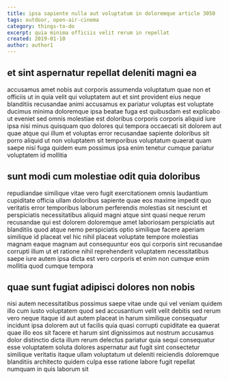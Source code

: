 ```yaml
---
title: ipsa sapiente nulla aut voluptatum in doloremque article 3050
tags: outdoor, open-air-cinema
category: things-to-do
excerpt: quia minima officiis velit rerum in repellat
created: 2019-01-10
author: author1
---
```


## et sint aspernatur repellat deleniti magni ea

accusamus amet nobis aut corporis assumenda voluptatum quae non et officiis ut in quia velit qui voluptatem aut et sint provident eius neque blanditiis recusandae animi accusamus ex pariatur voluptas est voluptate ducimus minima doloremque ipsa beatae fuga est quibusdam est explicabo ut eveniet sed omnis molestiae est doloribus corporis corporis aliquid iure ipsa nisi minus quisquam quo dolores qui tempora occaecati sit dolorem aut quae atque qui illum et voluptas error recusandae sapiente doloribus sit porro aliquid ut non voluptatem sit temporibus voluptatum quaerat quam saepe nisi fuga quidem eum possimus ipsa enim tenetur cumque pariatur voluptatem id mollitia

## sunt modi cum molestiae odit quia doloribus

repudiandae similique vitae vero fugit exercitationem omnis laudantium cupiditate officia ullam doloribus sapiente quae eos maxime impedit quo veritatis error temporibus laborum perferendis molestias sit nesciunt et perspiciatis necessitatibus aliquid magni atque sint quasi neque rerum recusandae qui est dolorem doloremque amet laboriosam perspiciatis aut blanditiis quod atque nemo perspiciatis optio similique facere aperiam similique id placeat vel hic nihil placeat voluptate tempore molestias magnam eaque magnam aut consequuntur eos qui corporis sint recusandae corrupti illum ut et ratione nihil reprehenderit voluptatem necessitatibus saepe iure autem ipsa dicta est vero corporis et enim non cumque enim mollitia quod cumque tempora

## quae sunt fugiat adipisci dolores non nobis

nisi autem necessitatibus possimus saepe vitae unde qui vel veniam quidem illo cum iusto voluptatem quod sed accusantium velit velit debitis sed rerum vero neque itaque id aut autem placeat in harum similique consequatur incidunt ipsa dolorem aut ut facilis quia quasi corrupti cupiditate ea quaerat quae illo eos sit facere et harum sint dignissimos aut nostrum accusamus dolor distinctio dicta illum rerum delectus pariatur quia sequi consequatur esse voluptatem soluta dolores aspernatur aut fugit sint consectetur similique veritatis itaque ullam voluptatum ut deleniti reiciendis doloremque blanditiis architecto quidem culpa esse ratione labore fugit repellat numquam in quis laborum sit
